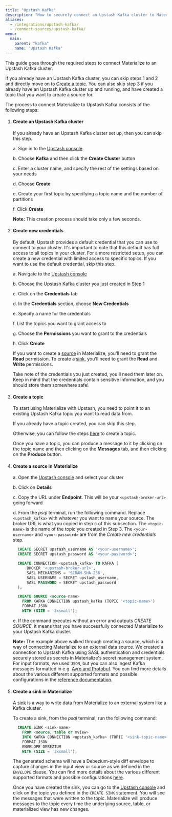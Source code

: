 ```yaml
---
title: "Upstash Kafka"
description: "How to securely connect an Upstash Kafka cluster to Materialize as a source or sink."
aliases:
  - /integrations/upstash-kafka/
  - /connect-sources/upstash-kafka/
menu:
  main:
    parent: "kafka"
    name: "Upstash Kafka"
---
```


[//]: # "TODO(morsapaes) The Kafka guides need to be rewritten for consistency
with the Postgres ones. We should include spill to disk in the guidance then."

This guide goes through the required steps to connect Materialize to an Upstash Kafka cluster.

If you already have an Upstash Kafka cluster, you can skip steps 1 and 2 and directly move on to [Create a topic](#create-a-topic). You can also skip step 3 if you already have an Upstash Kafka cluster up and running, and have created a topic that you want to create a source for.

The process to connect Materialize to Upstash Kafka consists of the following steps:
1. #### Create an Upstash Kafka cluster
    If you already have an Upstash Kafka cluster set up, then you can skip this step.

    a. Sign in to the [Upstash console](https://console.upstash.com/login)

    b. Choose **Kafka** and then click the **Create Cluster** button

    c. Enter a cluster name, and specify the rest of the settings based on your needs

    d. Choose **Create**

    e. Create your first topic by specifying a topic name and the number of partitions

    f. Click **Create**

    **Note:** This creation process should take only a few seconds.

2. #### Create new credentials

    By default, Upstash provides a default credential that you can use to connect to your cluster. It's important to note that this default has full access to all topics in your cluster. For a more restricted setup, you can create a new credential with limited access to specific topics. If you want to use the default credential, skip this step.

    a. Navigate to the [Upstash console](https://console.upstash.com/login)

    b. Choose the Upstash Kafka cluster you just created in Step 1

    c. Click on the **Credentials** tab

    d. In the **Credentials** section, choose **New Credentials**

    e. Specify a name for the credentials

    f. List the topics you want to grant access to

    g. Choose the **Permissions** you want to grant to the credentials

    h. Click **Create**

    If you want to create a [source](/sql/create-source/kafka/) in Materialize, you'll need to grant the **Read** permission. To create a [sink](/sql/create-sink/kafka/), you'll need to grant the **Read** and **Write** permissions.

    Take note of the credentials you just created, you'll need them later on. Keep in mind that the credentials contain sensitive information, and you should store them somewhere safe!

3. #### Create a topic
    To start using Materialize with Upstash, you need to point it to an existing Upstash Kafka topic you want to read data from.

    If you already have a topic created, you can skip this step.

    Otherwise, you can follow the steps [here](https://docs.upstash.com/kafka#create-a-topic) to create a topic.

    Once you have a topic, you can produce a message to it by clicking on the topic name and then clicking on the **Messages** tab, and then clicking on the **Produce** button.

4. #### Create a source in Materialize
    a. Open the [Upstash console](https://console.upstash.com/login) and select your cluster

    b. Click on **Details**

    c. Copy the URL under **Endpoint**. This will be your `<upstash-broker-url>` going forward

    d. From the _psql_ terminal, run the following command. Replace `<upstash_kafka>` with whatever you want to name your source. The broker URL is what you copied in step c of this subsection. The `<topic-name>` is the name of the topic you created in Step 3. The `<your-username>` and `<your-password>` are from the _Create new credentials_ step.

    ```sql
      CREATE SECRET upstash_username AS '<your-username>';
      CREATE SECRET upstash_password AS '<your-password>';

      CREATE CONNECTION <upstash_kafka> TO KAFKA (
          BROKER '<upstash-broker-url>',
          SASL MECHANISMS = 'SCRAM-SHA-256',
          SASL USERNAME = SECRET upstash_username,
          SASL PASSWORD = SECRET upstash_password
      );

      CREATE SOURCE <source-name>
        FROM KAFKA CONNECTION upstash_kafka (TOPIC '<topic-name>')
        FORMAT JSON
        WITH (SIZE = '3xsmall');
    ```

    e. If the command executes without an error and outputs _CREATE SOURCE_, it
    means that you have successfully connected Materialize to your Upstash
    Kafka cluster.

    **Note:** The example above walked through creating a source, which is a way
    of connecting Materialize to an external data source. We created a
    connection to Upstash Kafka using SASL authentication and credentials
    securely stored as secrets in Materialize's secret management system. For
    input formats, we used `JSON`, but you can also ingest Kafka messages
    formatted in e.g. [Avro and Protobuf](/sql/create-source/kafka/#supported-formats).
    You can find more details about the various different supported formats and
    possible configurations in the [reference documentation](/sql/create-source/kafka/).

5. #### Create a sink in Materialize

    A [sink](/sql/create-sink) is a way to write data from Materialize to an external system like a Kafka cluster.

    To create a sink, from the _psql_ terminal, run the following command:

    ```sql
      CREATE SINK <sink-name>
        FROM <source, table or mview>
        INTO KAFKA CONNECTION <upstash_kafka> (TOPIC '<sink-topic-name>')
        FORMAT JSON
        ENVELOPE DEBEZIUM
        WITH (SIZE = '3xsmall');
    ```

    The generated schema will have a Debezium-style diff envelope to capture changes in the input view or source as we defined in the `ENVELOPE` clause. You can find more details about the various different supported formats and possible configurations [here](/sql/create-sink/kafka/).

    Once you have created the sink, you can go to the [Upstash console](https://console.upstash.com/login) and click on the topic you defined in the `CREATE SINK` statement. You will see the messages that were written to the topic. Materialize will produce messages to the topic every time the underlying source, table, or materialized view has new changes.
